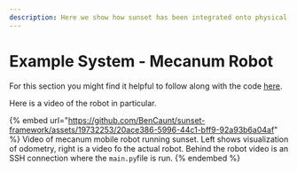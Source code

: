 ```yaml
---
description: Here we show how sunset has been integrated onto physical hardware.
---
```


# Example System - Mecanum Robot

For this section you might find it helpful to follow along with the code [here](https://github.com/SunriseRobotics/sunset-robotics-framework/blob/b0035926074fbf63880b998595b22a65321b9ce4/example/mecanum\_roboclaw\_example.py).&#x20;

Here is a video of the robot in particular.

{% embed url="https://github.com/BenCaunt/sunset-framework/assets/19732253/20ace386-5996-44c1-bff9-92a93b6a04af" %}
Video of mecanum mobile robot running sunset.  Left shows visualization of odometry, right is a video fo the actual robot.  Behind the robot video is an SSH connection where the `main.py`file is run.
{% endembed %}

